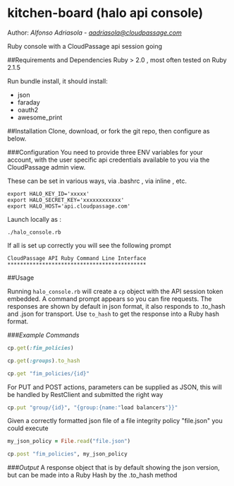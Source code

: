 # kitchen-board (halo api console)
Author: *Alfonso Adriasola* - *aadriasola@cloudpassage.com*

Ruby console with a CloudPassage api session going

##Requirements and Dependencies
Ruby > 2.0 , most often tested on Ruby 2.1.5

Run bundle install, it should install:
* json
* faraday
* oauth2
* awesome_print

##Installation
Clone, download, or fork the git repo, then configure as below.

###Configuration
You need to provide three ENV variables for your account, with the user specific api credentials
available to you via the  CloudPassage admin view.

These can be set in various ways, via .bashrc , via inline , etc. 
```
export HALO_KEY_ID='xxxxx'
export HALO_SECRET_KEY='xxxxxxxxxxxx'
export HALO_HOST='api.cloudpassage.com'
```

Launch locally as :

`./halo_console.rb`

If all is set up correctly you will see the following prompt


```
CloudPassage API Ruby Command Line Interface
********************************************
```

##Usage

Running `halo_console.rb` will create a `cp` object with the API session token embedded.
A command prompt appears so you can fire requests.
The responses are shown by default in  json format, it also responds to .to_hash and .json for transport.
Use `to_hash` to get the response into a Ruby hash format.


###*Example Commands*

```ruby
cp.get(:fim_policies)

cp.get(:groups).to_hash

cp.get "fim_policies/{id}"


```

For PUT and POST actions, parameters can be supplied as JSON,
this will be handled by RestClient and submitted the right way


```ruby
cp.put "group/{id}", "{group:{name:"load balancers"}}"
```

Given a correctly formatted json file of a file integrity policy "file.json" you could execute

```ruby
my_json_policy = File.read("file.json")

cp.post "fim_policies", my_json_policy
```

###*Output*
A response object that is by default showing the json version, but can be made into a Ruby Hash by the .to_hash method
